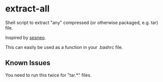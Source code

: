 extract-all
===========

Shell script to extract "any" compressed (or otherwise packaged, e.g. tar) file.

Inspired by [spsneo](http://spsneo.com/blog/2009/01/28/extract-all-archive-file-forma-with-just-one-command-in-linux/).

This can easily be used as a function in your .bashrc file.

## Known Issues

You need to run this twice for "tar.*" files.
